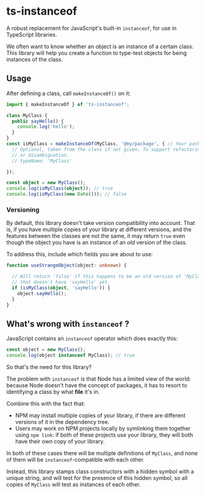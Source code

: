 # ts-instanceof

A robust replacement for JavaScript's built-in `instanceof`, for use in TypeScript libraries.

We often want to know whether an object is an instance of a certain class. This library
will help you create a function to type-test objects for being instances of the class.

## Usage

After defining a class, call `makeInstanceOf()` on it:

```ts
import { makeInstanceOf } of 'ts-instanceof';

class MyClass {
  public sayHello() {
    console.log('hello');
  }
}
const isMyClass = makeInstanceOf(MyClass, '@my/package', { // Your package name to disambiguate
  // Optional, taken from the class if not given. To support refactoring
  // or disambiguation.
  // typeName: 'MyClass'

});

const object = new MyClass();
console.log(isMyClass(object)); // true
console.log(isMyClass(new Date())); // false
```

### Versioning

By default, this library doesn't take version compatibility into account. That
is, if you have multiple copies of your library at different versions, and the
features between the classes are not the same, it may return `true` even though
the object you have is an instance of an *old* version of the class.

To address this, include which fields you are about to use:

```ts
function useStrangeObject(object: unknown) {

  // Will return 'false' if this happens to be an old version of 'MyClass'
  // that doesn't have 'sayHello' yet.
  if (isMyClass(object, 'sayHello')) {
    object.sayHello();
  }
}
```

## What's wrong with `instanceof` ?

JavaScript contains an `instanceof` operator which does exactly this:

```js
const object = new MyClass();
console.log(object instanceof MyClass); // true
```

So that's the need for this library?

The problem with `instanceof` is that Node has a limited view of the world: because Node doesn't
have the concept of packages, it has to resort to identifying a class by what **file** it's in.

Combine this with the fact that:

* NPM may install multiple copies of your library, if there are different versions of it in the
  dependency tree.
* Users may work on NPM projects locally by symlinking them together using `npm link`: if both of
  these projects use your library, they will both have their own copy of your library.

In both of these cases there will be multiple definitions of `MyClass`, and none
of them will be `instanceof`-compatible with each other.

Instead, this library stamps class constructors with a hidden symbol with a unique string,
and will test for the presence of this hidden symbol, so all copies of `MyClass` will test
as instances of each other.
